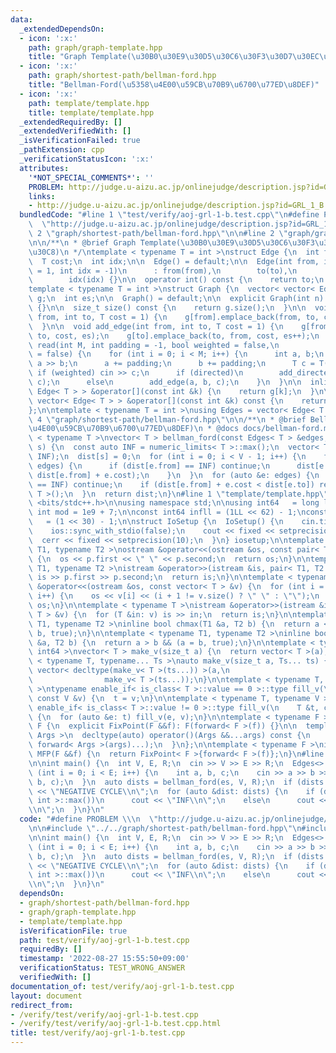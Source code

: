 ```yaml
---
data:
  _extendedDependsOn:
  - icon: ':x:'
    path: graph/graph-template.hpp
    title: "Graph Template(\u30B0\u30E9\u30D5\u30C6\u30F3\u30D7\u30EC\u30FC\u30C8)"
  - icon: ':x:'
    path: graph/shortest-path/bellman-ford.hpp
    title: "Bellman-Ford(\u5358\u4E00\u59CB\u70B9\u6700\u77ED\u8DEF)"
  - icon: ':x:'
    path: template/template.hpp
    title: template/template.hpp
  _extendedRequiredBy: []
  _extendedVerifiedWith: []
  _isVerificationFailed: true
  _pathExtension: cpp
  _verificationStatusIcon: ':x:'
  attributes:
    '*NOT_SPECIAL_COMMENTS*': ''
    PROBLEM: http://judge.u-aizu.ac.jp/onlinejudge/description.jsp?id=GRL_1_B
    links:
    - http://judge.u-aizu.ac.jp/onlinejudge/description.jsp?id=GRL_1_B
  bundledCode: "#line 1 \"test/verify/aoj-grl-1-b.test.cpp\"\n#define PROBLEM \\\n\
    \  \"http://judge.u-aizu.ac.jp/onlinejudge/description.jsp?id=GRL_1_B\"\n\n#line\
    \ 2 \"graph/shortest-path/bellman-ford.hpp\"\n\n#line 2 \"graph/graph-template.hpp\"\
    \n\n/**\n * @brief Graph Template(\u30B0\u30E9\u30D5\u30C6\u30F3\u30D7\u30EC\u30FC\
    \u30C8)\n */\ntemplate < typename T = int >\nstruct Edge {\n  int from, to;\n\
    \  T cost;\n  int idx;\n\n  Edge() = default;\n\n  Edge(int from, int to, T cost\
    \ = 1, int idx = -1)\n      : from(from),\n        to(to),\n        cost(cost),\n\
    \        idx(idx) {}\n\n  operator int() const {\n    return to;\n  }\n};\n\n\
    template < typename T = int >\nstruct Graph {\n  vector< vector< Edge< T > > >\
    \ g;\n  int es;\n\n  Graph() = default;\n\n  explicit Graph(int n): g(n), es(0)\
    \ {}\n\n  size_t size() const {\n    return g.size();\n  }\n\n  void add_directed_edge(int\
    \ from, int to, T cost = 1) {\n    g[from].emplace_back(from, to, cost, es++);\n\
    \  }\n\n  void add_edge(int from, int to, T cost = 1) {\n    g[from].emplace_back(from,\
    \ to, cost, es);\n    g[to].emplace_back(to, from, cost, es++);\n  }\n\n  void\
    \ read(int M, int padding = -1, bool weighted = false,\n            bool directed\
    \ = false) {\n    for (int i = 0; i < M; i++) {\n      int a, b;\n      cin >>\
    \ a >> b;\n      a += padding;\n      b += padding;\n      T c = T(1);\n     \
    \ if (weighted) cin >> c;\n      if (directed)\n        add_directed_edge(a, b,\
    \ c);\n      else\n        add_edge(a, b, c);\n    }\n  }\n\n  inline vector<\
    \ Edge< T > > &operator[](const int &k) {\n    return g[k];\n  }\n\n  inline const\
    \ vector< Edge< T > > &operator[](const int &k) const {\n    return g[k];\n  }\n\
    };\n\ntemplate < typename T = int >\nusing Edges = vector< Edge< T > >;\n#line\
    \ 4 \"graph/shortest-path/bellman-ford.hpp\"\n\n/**\n * @brief Bellman-Ford(\u5358\
    \u4E00\u59CB\u70B9\u6700\u77ED\u8DEF)\n * @docs docs/bellman-ford.md\n */\ntemplate\
    \ < typename T >\nvector< T > bellman_ford(const Edges< T > &edges, int V, int\
    \ s) {\n  const auto INF = numeric_limits< T >::max();\n  vector< T > dist(V,\
    \ INF);\n  dist[s] = 0;\n  for (int i = 0; i < V - 1; i++) {\n    for (auto &e:\
    \ edges) {\n      if (dist[e.from] == INF) continue;\n      dist[e.to] = min(dist[e.to],\
    \ dist[e.from] + e.cost);\n    }\n  }\n  for (auto &e: edges) {\n    if (dist[e.from]\
    \ == INF) continue;\n    if (dist[e.from] + e.cost < dist[e.to]) return vector<\
    \ T >();\n  }\n  return dist;\n}\n#line 1 \"template/template.hpp\"\n#include\
    \ <bits/stdc++.h>\n\nusing namespace std;\n\nusing int64   = long long;\nconst\
    \ int mod = 1e9 + 7;\n\nconst int64 infll = (1LL << 62) - 1;\nconst int inf  \
    \   = (1 << 30) - 1;\n\nstruct IoSetup {\n  IoSetup() {\n    cin.tie(nullptr);\n\
    \    ios::sync_with_stdio(false);\n    cout << fixed << setprecision(10);\n  \
    \  cerr << fixed << setprecision(10);\n  }\n} iosetup;\n\ntemplate < typename\
    \ T1, typename T2 >\nostream &operator<<(ostream &os, const pair< T1, T2 > &p)\
    \ {\n  os << p.first << \" \" << p.second;\n  return os;\n}\n\ntemplate < typename\
    \ T1, typename T2 >\nistream &operator>>(istream &is, pair< T1, T2 > &p) {\n \
    \ is >> p.first >> p.second;\n  return is;\n}\n\ntemplate < typename T >\nostream\
    \ &operator<<(ostream &os, const vector< T > &v) {\n  for (int i = 0; i < (int)v.size();\
    \ i++) {\n    os << v[i] << (i + 1 != v.size() ? \" \" : \"\");\n  }\n  return\
    \ os;\n}\n\ntemplate < typename T >\nistream &operator>>(istream &is, vector<\
    \ T > &v) {\n  for (T &in: v) is >> in;\n  return is;\n}\n\ntemplate < typename\
    \ T1, typename T2 >\ninline bool chmax(T1 &a, T2 b) {\n  return a < b && (a =\
    \ b, true);\n}\n\ntemplate < typename T1, typename T2 >\ninline bool chmin(T1\
    \ &a, T2 b) {\n  return a > b && (a = b, true);\n}\n\ntemplate < typename T =\
    \ int64 >\nvector< T > make_v(size_t a) {\n  return vector< T >(a);\n}\n\ntemplate\
    \ < typename T, typename... Ts >\nauto make_v(size_t a, Ts... ts) {\n  return\
    \ vector< decltype(make_v< T >(ts...)) >(a,\n                                \
    \                make_v< T >(ts...));\n}\n\ntemplate < typename T, typename V\
    \ >\ntypename enable_if< is_class< T >::value == 0 >::type fill_v(\n    T &t,\
    \ const V &v) {\n  t = v;\n}\n\ntemplate < typename T, typename V >\ntypename\
    \ enable_if< is_class< T >::value != 0 >::type fill_v(\n    T &t, const V &v)\
    \ {\n  for (auto &e: t) fill_v(e, v);\n}\n\ntemplate < typename F >\nstruct FixPoint:\
    \ F {\n  explicit FixPoint(F &&f): F(forward< F >(f)) {}\n\n  template < typename...\
    \ Args >\n  decltype(auto) operator()(Args &&...args) const {\n    return F::operator()(*this,\
    \ forward< Args >(args)...);\n  }\n};\n\ntemplate < typename F >\ninline decltype(auto)\
    \ MFP(F &&f) {\n  return FixPoint< F >{forward< F >(f)};\n}\n#line 6 \"test/verify/aoj-grl-1-b.test.cpp\"\
    \n\nint main() {\n  int V, E, R;\n  cin >> V >> E >> R;\n  Edges<> es;\n  for\
    \ (int i = 0; i < E; i++) {\n    int a, b, c;\n    cin >> a >> b >> c;\n    es.emplace_back(a,\
    \ b, c);\n  }\n  auto dists = bellman_ford(es, V, R);\n  if (dists.empty()) cout\
    \ << \"NEGATIVE CYCLE\\n\";\n  for (auto &dist: dists) {\n    if (dist == numeric_limits<\
    \ int >::max())\n      cout << \"INF\\n\";\n    else\n      cout << dist << \"\
    \\n\";\n  }\n}\n"
  code: "#define PROBLEM \\\n  \"http://judge.u-aizu.ac.jp/onlinejudge/description.jsp?id=GRL_1_B\"\
    \n\n#include \"../../graph/shortest-path/bellman-ford.hpp\"\n#include \"../../template/template.hpp\"\
    \n\nint main() {\n  int V, E, R;\n  cin >> V >> E >> R;\n  Edges<> es;\n  for\
    \ (int i = 0; i < E; i++) {\n    int a, b, c;\n    cin >> a >> b >> c;\n    es.emplace_back(a,\
    \ b, c);\n  }\n  auto dists = bellman_ford(es, V, R);\n  if (dists.empty()) cout\
    \ << \"NEGATIVE CYCLE\\n\";\n  for (auto &dist: dists) {\n    if (dist == numeric_limits<\
    \ int >::max())\n      cout << \"INF\\n\";\n    else\n      cout << dist << \"\
    \\n\";\n  }\n}\n"
  dependsOn:
  - graph/shortest-path/bellman-ford.hpp
  - graph/graph-template.hpp
  - template/template.hpp
  isVerificationFile: true
  path: test/verify/aoj-grl-1-b.test.cpp
  requiredBy: []
  timestamp: '2022-08-27 15:55:50+09:00'
  verificationStatus: TEST_WRONG_ANSWER
  verifiedWith: []
documentation_of: test/verify/aoj-grl-1-b.test.cpp
layout: document
redirect_from:
- /verify/test/verify/aoj-grl-1-b.test.cpp
- /verify/test/verify/aoj-grl-1-b.test.cpp.html
title: test/verify/aoj-grl-1-b.test.cpp
---
```

